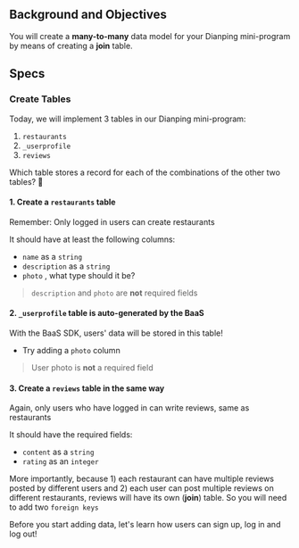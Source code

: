 ## Background and Objectives

You will create a **many-to-many** data model for your Dianping mini-program by means of creating a **join** table.

## Specs

### Create Tables

Today, we will implement 3 tables in our Dianping mini-program:
  1. `restaurants`
  2. `_userprofile` 
  3. `reviews`

Which table stores a record for each of the combinations of the other two tables? 🤔

#### 1. Create a `restaurants` table 

Remember: Only logged in users can create restaurants

It should have at least the following columns:
- `name` as a `string`
- `description` as a `string`
- `photo` , what type should it be?
> `description` and `photo` are **not** required fields

#### 2. `_userprofile` table is auto-generated by the BaaS

With the BaaS SDK, users' data will be stored in this table! 
- Try adding a `photo` column
> User photo is **not** a required field

#### 3. Create a `reviews` table in the same way

Again, only users who have logged in can write reviews, same as restaurants
 
It should have the required fields:
- `content` as a `string`
- `rating` as an `integer`

More importantly, because 1) each restaurant can have multiple reviews posted by different users and 2) each user can post multiple reviews on different restaurants, reviews will have its own (**join**) table. So you will need to add two `foreign keys`

Before you start adding data, let's learn how users can sign up, log in and log out!